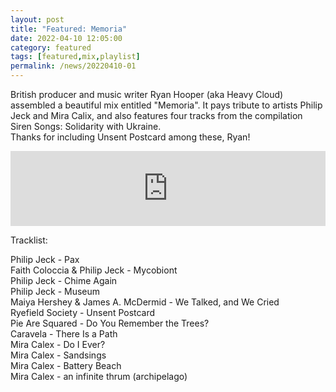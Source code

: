 ```yaml
---
layout: post
title: "Featured: Memoria"
date: 2022-04-10 12:05:00
category: featured
tags: [featured,mix,playlist]
permalink: /news/20220410-01
---
```


British producer and music writer Ryan Hooper (aka Heavy Cloud) assembled a beautiful mix entitled "Memoria".<!--more-->
It pays tribute to artists Philip Jeck and Mira Calix, and also features four tracks from the compilation Siren Songs: Solidarity with Ukraine.<br/>
Thanks for including Unsent Postcard among these, Ryan!<br/>

<iframe width="100%" height="120" src="https://www.mixcloud.com/widget/iframe/?hide_cover=1&feed=%2Fheavycloud%2Fmemoria%2F" frameborder="0" ></iframe>

Tracklist:

Philip Jeck - Pax<br/>
Faith Coloccia & Philip Jeck - Mycobiont<br/>
Philip Jeck - Chime Again<br/>
Philip Jeck - Museum<br/>
Maiya Hershey & James A. McDermid - We Talked, and We Cried<br/>
Ryefield Society - Unsent Postcard<br/>
Pie Are Squared - Do You Remember the Trees?<br/>
Caravela - There Is a Path<br/>
Mira Calex - Do I Ever?<br/>
Mira Calex - Sandsings<br/>
Mira Calex - Battery Beach<br/>
Mira Calex - an infinite thrum (archipelago)<br/>